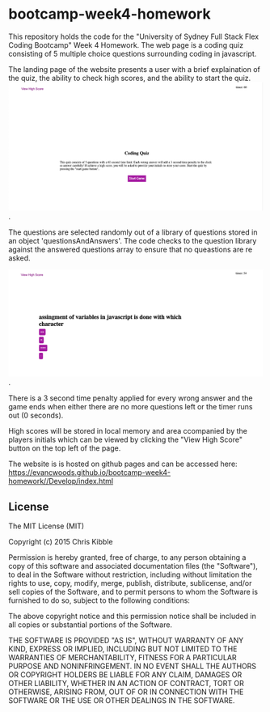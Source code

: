# bootcamp-week4-homework

This repository holds the code for the "University of Sydney Full Stack Flex Coding Bootcamp" Week 4 Homework. The web page is a coding quiz consisting of 5 multiple choice questions surrounding coding in javascript.

The landing page of the website presents a user with a brief explaination of the quiz, the ability to check high scores, and the ability to start the quiz. 
![The landing page presents users with options of viewing the high scores or starting a quiz](./Develop/assets/images/landing-page.png).

The questions are selected randomly out of a library of questions stored in an object 'questionsAndAnswers'. The code checks to the question library against the answered questions array to ensure that no queastions are re asked.

![The questions page of the quiz loads new questions and answers after each question is answered.](./Develop/assets/images/questions-page.png).

There is a 3 second time penalty applied for every wrong answer and the game ends when either there are no more questions left or the timer runs out (0 seconds).

High scores will be stored in local memory and area ccompanied by the players initials which can be viewed by clicking the "View High Score" button on the top left of the page.


The website is is hosted on github pages and can be accessed here: https://evancwoods.github.io/bootcamp-week4-homework//Develop/index.html 

## License
 
The MIT License (MIT)

Copyright (c) 2015 Chris Kibble

Permission is hereby granted, free of charge, to any person obtaining a copy of this software and associated documentation files (the "Software"), to deal in the Software without restriction, including without limitation the rights to use, copy, modify, merge, publish, distribute, sublicense, and/or sell copies of the Software, and to permit persons to whom the Software is furnished to do so, subject to the following conditions:

The above copyright notice and this permission notice shall be included in all copies or substantial portions of the Software.

THE SOFTWARE IS PROVIDED "AS IS", WITHOUT WARRANTY OF ANY KIND, EXPRESS OR IMPLIED, INCLUDING BUT NOT LIMITED TO THE WARRANTIES OF MERCHANTABILITY, FITNESS FOR A PARTICULAR PURPOSE AND NONINFRINGEMENT. IN NO EVENT SHALL THE AUTHORS OR COPYRIGHT HOLDERS BE LIABLE FOR ANY CLAIM, DAMAGES OR OTHER LIABILITY, WHETHER IN AN ACTION OF CONTRACT, TORT OR OTHERWISE, ARISING FROM, OUT OF OR IN CONNECTION WITH THE SOFTWARE OR THE USE OR OTHER DEALINGS IN THE SOFTWARE.
